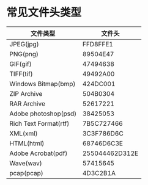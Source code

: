 # 常见文件头类型
|  文件类型  |  文件头  |
|----------|----------|
| JPEG(jpg) | FFD8FFE1 |
| PNG(png) | 89504E47 |
| GIF(gif) | 47494638 |
| TIFF(tif) | 49492A00 |
| Windows Bitmap(bmp) | 424DC001 |
| ZIP Archive | 504B0304 |
| RAR Archive | 52617221 |
| Adobe photoshop(psd) | 38425053 |
| Rich Text Format(rtf) | 7B5C727466 |
| XML(xml) | 3C3F786D6C |
| HTML(html) | 68746D6C3E |
| Adobe Acrobat(pdf) | 255044462D312E |
| Wave(wav) | 57415645 |
| pcap(pcap) | 4D3C2B1A |